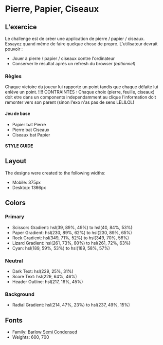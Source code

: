# Pierre, Papier, Ciseaux

## L'exercice

Le challenge est de créer une application de pierre / papier / ciseaux.
Essayez quand même de faire quelque chose de propre.
L'utilisateur devrait pouvoir :

- Jouer à pierre / papier / ciseaux contre l'ordinateur
- Conserver le résultat après un refresh du browser _(optionnel)_

### Règles

Chaque victoire du joueur lui rapporte un point tandis que chaque défaite lui enlève un point.
!!!! CONTRAINTES : Chaque choix (pierre, feuille, ciseaux) doit etre dans un components independamment au clique l'information doit remonter vers son parent (sinon l'exo n'as pas de sens LELILOL)

#### Jeu de base

- Papier bat Pierre
- Pierre bat Ciseaux
- Ciseaux bat Papier




#### STYLE GUIDE
## Layout

The designs were created to the following widths:

- Mobile: 375px
- Desktop: 1366px

## Colors

### Primary

- Scissors Gradient: hsl(39, 89%, 49%) to hsl(40, 84%, 53%)
- Paper Gradient: hsl(230, 89%, 62%) to hsl(230, 89%, 65%)
- Rock Gradient: hsl(349, 71%, 52%) to hsl(349, 70%, 56%)
- Lizard Gradient: hsl(261, 73%, 60%) to hsl(261, 72%, 63%)
- Cyan: hsl(189, 59%, 53%) to hsl(189, 58%, 57%)

### Neutral

- Dark Text: hsl(229, 25%, 31%)
- Score Text: hsl(229, 64%, 46%)
- Header Outline: hsl(217, 16%, 45%)

### Background

- Radial Gradient: hsl(214, 47%, 23%) to hsl(237, 49%, 15%)

## Fonts

- Family: [Barlow Semi Condensed](https://fonts.google.com/specimen/Barlow+Semi+Condensed)
- Weights: 600, 700

